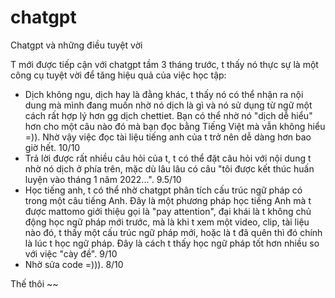 # chatgpt
Chatgpt và những điều tuyệt vời

T mới được tiếp cận với chatgpt tầm 3 tháng trước, t thấy nó thực sự là một công cụ tuyệt vời để tăng hiệu quả của việc học tập:
- Dịch không ngu, dịch hay là đằng khác, t thấy nó có thể nhận ra nội dung mà mình đang muốn nhờ nó dịch là gì và nó sử dụng từ ngữ một cách rất hợp lý hơn gg dịch chettiet. Bạn có thể nhờ nó "dịch dễ hiểu" hơn cho một câu nào đó mà bạn đọc bằng Tiếng Việt mà vẫn không hiểu =)). Nhờ vậy việc đọc tài liệu tiếng anh của t trở nên dễ dàng hơn bao giờ hết. 10/10
- Trả lời được rất nhiều câu hỏi của t, t có thể đặt câu hỏi với nội dung t nhờ nó dịch ở phía trên, mặc dù lâu lâu có câu "tôi được kết thúc huấn luyện vào tháng 1 năm 2022...". 9.5/10
- Học tiếng anh, t có thể nhờ chatgpt phân tích cấu trúc ngữ pháp có trong một câu tiếng Anh. Đây là một phương pháp học tiếng Anh mà t được mattomo giới thiệu gọi là "pay attention", đại khái là t không chủ động học ngữ pháp mới trước, mà là khi t xem một video, clip, tài liệu nào đó, t thấy một cấu trúc ngữ pháp mới, hoặc là t đã quên thì đó chính là lúc t học ngữ pháp. Đây là cách t thấy học ngữ pháp tốt hơn nhiều so với việc "cày đề". 9/10
- Nhờ sửa code =))). 8/10

Thế thôi ~~ 
